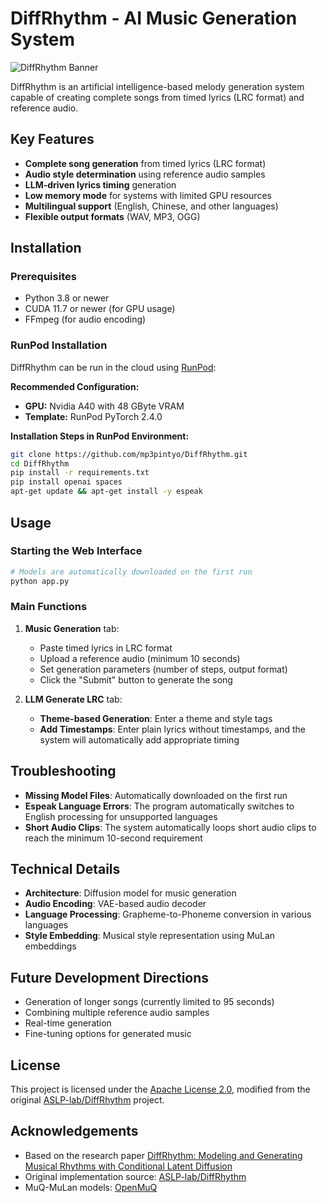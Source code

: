 # DiffRhythm - AI Music Generation System

![DiffRhythm Banner](https://github.com/ASLP-lab/DiffRhythm.github.io/blob/main/static/images/diffrhythem-logo-name.jpg?raw=true)

DiffRhythm is an artificial intelligence-based melody generation system capable of creating complete songs from timed lyrics (LRC format) and reference audio.

## Key Features

- **Complete song generation** from timed lyrics (LRC format)
- **Audio style determination** using reference audio samples
- **LLM-driven lyrics timing** generation
- **Low memory mode** for systems with limited GPU resources
- **Multilingual support** (English, Chinese, and other languages)
- **Flexible output formats** (WAV, MP3, OGG)

## Installation

### Prerequisites

- Python 3.8 or newer
- CUDA 11.7 or newer (for GPU usage)
- FFmpeg (for audio encoding)

### RunPod Installation

DiffRhythm can be run in the cloud using [RunPod](https://runpod.io?ref=2pdhmpu1):

**Recommended Configuration:**
- **GPU:** Nvidia A40 with 48 GByte VRAM
- **Template:** RunPod PyTorch 2.4.0

**Installation Steps in RunPod Environment:**
```bash
git clone https://github.com/mp3pintyo/DiffRhythm.git
cd DiffRhythm
pip install -r requirements.txt
pip install openai spaces
apt-get update && apt-get install -y espeak
```

## Usage

### Starting the Web Interface

```bash
# Models are automatically downloaded on the first run
python app.py
```

### Main Functions

1. **Music Generation** tab:
   - Paste timed lyrics in LRC format
   - Upload a reference audio (minimum 10 seconds)
   - Set generation parameters (number of steps, output format)
   - Click the "Submit" button to generate the song

2. **LLM Generate LRC** tab:
   - **Theme-based Generation**: Enter a theme and style tags
   - **Add Timestamps**: Enter plain lyrics without timestamps, and the system will automatically add appropriate timing

## Troubleshooting

- **Missing Model Files**: Automatically downloaded on the first run
- **Espeak Language Errors**: The program automatically switches to English processing for unsupported languages
- **Short Audio Clips**: The system automatically loops short audio clips to reach the minimum 10-second requirement

## Technical Details

- **Architecture**: Diffusion model for music generation
- **Audio Encoding**: VAE-based audio decoder
- **Language Processing**: Grapheme-to-Phoneme conversion in various languages
- **Style Embedding**: Musical style representation using MuLan embeddings

## Future Development Directions

- Generation of longer songs (currently limited to 95 seconds)
- Combining multiple reference audio samples
- Real-time generation
- Fine-tuning options for generated music

## License

This project is licensed under the [Apache License 2.0](LICENSE), modified from the original [ASLP-lab/DiffRhythm](https://github.com/ASLP-lab/DiffRhythm) project.

## Acknowledgements

- Based on the research paper [DiffRhythm: Modeling and Generating Musical Rhythms with Conditional Latent Diffusion](https://arxiv.org/abs/2503.01183)
- Original implementation source: [ASLP-lab/DiffRhythm](https://github.com/ASLP-lab/DiffRhythm)
- MuQ-MuLan models: [OpenMuQ](https://github.com/OpenMuQ/MuQ)